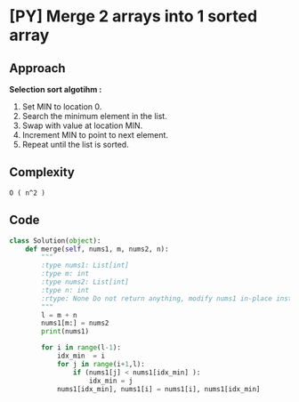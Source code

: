 # [PY] Merge 2 arrays into 1 sorted array
## Approach

**Selection sort algotihm  :**
1. Set MIN to location 0.
2. Search the minimum element in the list.
3. Swap with value at location MIN.
4. Increment MIN to point to next element.
5. Repeat until the list is sorted.

## Complexity
    O ( n^2 ) 


## Code
```python []
class Solution(object):
    def merge(self, nums1, m, nums2, n):
        """
        :type nums1: List[int]
        :type m: int
        :type nums2: List[int]
        :type n: int
        :rtype: None Do not return anything, modify nums1 in-place instead.
        """
        l = m + n
        nums1[m:] = nums2
        print(nums1)

        for i in range(l-1):
            idx_min  = i
            for j in range(i+1,l):
                if (nums1[j] < nums1[idx_min] ):
                    idx_min = j
            nums1[idx_min], nums1[i] = nums1[i], nums1[idx_min]






    

```
